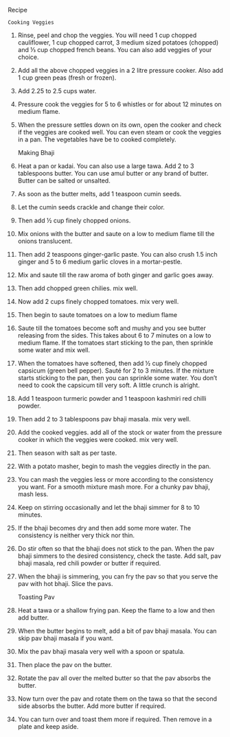 Recipe

    Cooking Veggies

1. Rinse, peel and chop the veggies. You will need 1 cup chopped cauliflower, 1 cup chopped carrot, 3 medium sized potatoes (chopped) and ⅓ cup chopped french beans. You can also add veggies of your choice.
2. Add all the above chopped veggies in a 2 litre pressure cooker. Also add 1 cup green peas (fresh or frozen).
3. Add 2.25 to 2.5 cups water.
4. Pressure cook the veggies for 5 to 6 whistles or for about 12 minutes on medium flame.
5. When the pressure settles down on its own, open the cooker and check if the veggies are cooked well. You can even steam or cook the veggies in a pan. The vegetables have be to cooked completely.

    Making Bhaji

1. Heat a pan or kadai. You can also use a large tawa. Add 2 to 3 tablespoons butter. You can use amul butter or any brand of butter. Butter can be salted or unsalted.
2. As soon as the butter melts, add 1 teaspoon cumin seeds.
3. Let the cumin seeds crackle and change their color.
4. Then add ½ cup finely chopped onions.
5. Mix onions with the butter and saute on a low to medium flame till the onions translucent.
6. Then add 2 teaspoons ginger-garlic paste. You can also crush 1.5 inch ginger and 5 to 6 medium garlic cloves in a mortar-pestle. 
7. Mix and saute till the raw aroma of both ginger and garlic goes away.
8. Then add chopped green chilies. mix well.
9. Now add 2 cups finely chopped tomatoes. mix very well.
10. Then begin to saute tomatoes on a low to medium flame
11. Saute till the tomatoes become soft and mushy and you see butter releasing from the sides. This takes about 6 to 7 minutes on a low to medium flame. If the tomatoes start sticking to the pan, then sprinkle some water and mix well.
12. When the tomatoes have softened, then add ½ cup finely chopped capsicum (green bell pepper). Sauté for 2 to 3 minutes. If the mixture starts sticking to the pan, then you can sprinkle some water. You don’t need to cook the capsicum till very soft. A little crunch is alright.
13. Add 1 teaspoon turmeric powder and 1 teaspoon kashmiri red chilli powder.
14. Then add 2 to 3 tablespoons pav bhaji masala. mix very well.
15. Add the cooked veggies. add all of the stock or water from the pressure cooker in which the veggies were cooked. mix very well.
16. Then season with salt as per taste.
17. With a potato masher, begin to mash the veggies directly in the pan.
18. You can mash the veggies less or more according to the consistency you want. For a smooth mixture mash more. For a chunky pav bhaji, mash less.
19. Keep on stirring occasionally and let the bhaji simmer for 8 to 10 minutes. 
20. If the bhaji becomes dry and then add some more water. The consistency is neither very thick nor thin.
21. Do stir often so that the bhaji does not stick to the pan. When the pav bhaji simmers to the desired consistency, check the taste. Add salt, pav bhaji masala, red chili powder or butter if required.
22. When the bhaji is simmering, you can fry the pav so that you serve the pav with hot bhaji. Slice the pavs.

    Toasting Pav

1. Heat a tawa or a shallow frying pan. Keep the flame to a low and then add butter.
2. When the butter begins to melt, add a bit of pav bhaji masala. You can skip pav bhaji masala if you want.
3. Mix the pav bhaji masala very well with a spoon or spatula.
4. Then place the pav on the butter.
5. Rotate the pav all over the melted butter so that the pav absorbs the butter.
6. Now turn over the pav and rotate them on the tawa so that the second side absorbs the butter. Add more butter if required.
7. You can turn over and toast them more if required. Then remove in a plate and keep aside.